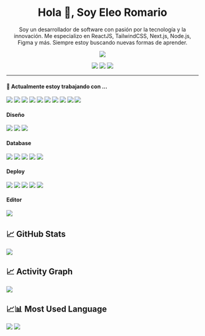 <h1 align='center'> Hola 👋, Soy Eleo Romario</h1>

<p align='center'>
 Soy un desarrollador de software con pasión por la tecnología y la innovación. Me especializo en ReactJS, TailwindCSS, Next.js, Node.js, Figma y más. Siempre estoy buscando nuevas formas de aprender.
</p>
<p align="center" >
 <a href="https://eleo-romario.vercel.app/">
  <img src="https://img.shields.io/badge/Portfolio-ffffff?style=for-the-badge&logo=web&logoColor=white" />
 </a>
</p>

<p align='center'>
  <a href="https://www.linkedin.com/in/eleo-romario"><img src="https://img.shields.io/badge/linkedin-%230077B5.svg?&style=for-the-badge&logo=linkedin&logoColor=white" /></a>
  <a href="https://twitter.com/EleoRomario"><img src="https://img.shields.io/badge/twitter-000000?style=for-the-badge&logo=x&logoColor=white" /></a>
  <a href="mailto:eleo.romarioa@gmail.com?subject=Hola%20Eleo"><img src="https://img.shields.io/badge/Gmail-EA4335.svg?style=for-the-badge&logo=Gmail&logoColor=white" /></a>
</p>


<hr>

<h4>🔭  Actualmente estoy trabajando con ...</h4>
<p >
  <img src="https://img.shields.io/badge/HTML5-E34F26?style=for-the-badge&logo=html5&logoColor=white" />
  <img src="https://img.shields.io/badge/CSS3-1572B6?style=for-the-badge&logo=css3&logoColor=white" />
  <img src="https://img.shields.io/badge/JavaScript-323330?style=for-the-badge&logo=javascript&logoColor=F7DF1E" />
  <img src="https://img.shields.io/badge/React-20232A?style=for-the-badge&logo=react&logoColor=61DAFB" />
  <img src="https://img.shields.io/badge/next%20js-000000?style=for-the-badge&logo=nextdotjs&logoColor=white" />
  <img src="https://img.shields.io/badge/Tailwind_CSS-38B2AC?style=for-the-badge&logo=tailwind-css&logoColor=white" />
  <img src="https://img.shields.io/badge/Astro-0C1222?style=for-the-badge&logo=astro&logoColor=FDFDFE" />
  <img src="https://img.shields.io/badge/TypeScript-007ACC?style=for-the-badge&logo=typescript&logoColor=white" />
  <img src="https://img.shields.io/badge/Node%20js-339933?style=for-the-badge&logo=nodedotjs&logoColor=white" />
  <img src="https://img.shields.io/badge/Vite-B73BFE?style=for-the-badge&logo=vite&logoColor=FFD62E" />
</p>

<h4>Diseño</h4>
<p >
  <img src="https://img.shields.io/badge/Adobe%20Photoshop-31A8FF?style=for-the-badge&logo=Adobe%20Photoshop&logoColor=black" />
  <img src="https://img.shields.io/badge/Adobe%20Illustrator-FF9A00?style=for-the-badge&logo=adobe%20illustrator&logoColor=white" />
  <img src="https://img.shields.io/badge/Figma-F24E1E?style=for-the-badge&logo=figma&logoColor=white" />
</p>

<h4>Database</h4>
<p >
  <img src="https://img.shields.io/badge/MongoDB-4EA94B?style=for-the-badge&logo=mongodb&logoColor=white" />
  <img src="https://img.shields.io/badge/MySQL-005C84?style=for-the-badge&logo=mysql&logoColor=white" />
  <img src="https://img.shields.io/badge/PostgreSQL-316192?style=for-the-badge&logo=postgresql&logoColor=white" />
  <img src="https://img.shields.io/badge/Supabase-181818?style=for-the-badge&logo=supabase&logoColor=white" />
  <img src="https://img.shields.io/badge/firebase-ffca28?style=for-the-badge&logo=firebase&logoColor=black" />
</p>

<h4>Deploy</h4>
<p >
  <img src="https://img.shields.io/badge/GitHub-181717?&style=for-the-badge&logo=github&logoColor=white" />
  <img src="https://img.shields.io/badge/Vercel-000000?style=for-the-badge&logo=vercel&logoColor=white" />
  <img src="https://img.shields.io/badge/Render-46E3B7?style=for-the-badge&logo=render&logoColor=white" />
  <img src="https://img.shields.io/badge/Netlify-00C7B7?style=for-the-badge&logo=netlify&logoColor=white" />
  <img src="https://img.shields.io/badge/Amazon_AWS-FF9900?style=for-the-badge&logo=amazonaws&logoColor=white" />
</p>

<h4>Editor</h4>
<p >
  <img src="https://img.shields.io/badge/VS%20Code-007ACC?&style=for-the-badge&logo=visual-studio-code&logoColor=white" />&nbsp;&nbsp;
</p>


## &#x1f4c8; GitHub Stats

![](http://github-profile-summary-cards.vercel.app/api/cards/stats?username=eleoromario&theme=github_dark)

## &#x1f4c8; Activity Graph
![](http://github-profile-summary-cards.vercel.app/api/cards/profile-details?username=eleoromario&theme=github_dark)

## &#x1f4c8;📊 Most Used Language
![](http://github-profile-summary-cards.vercel.app/api/cards/repos-per-language?username=eleoromario&theme=github_dark)
![](http://github-profile-summary-cards.vercel.app/api/cards/most-commit-language?username=eleoromario&theme=github_dark)
<!--
**EleoRomario/EleoRomario** is a ✨ _special_ ✨ repository because its `README.md` (this file) appears on your GitHub profile.

Here are some ideas to get you started:

- 🔭 I’m currently working on ...
- 🌱 I’m currently learning ...
- 👯 I’m looking to collaborate on ...
- 🤔 I’m looking for help with ...
- 💬 Ask me about ...
- 📫 How to reach me: ...
- 😄 Pronouns: ...
- ⚡ Fun fact: ...
-->
